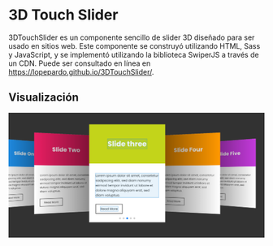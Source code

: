 # 3D Touch Slider
3DTouchSlider es un componente sencillo de slider 3D diseñado para ser usado en sitios web. Este componente se construyó utilizando HTML, Sass y JavaScript, y se implementó utilizando la biblioteca SwiperJS a través de un CDN. Puede ser consultado en línea en https://lopepardo.github.io/3DTouchSlider/.

## Visualización
<p align="center">
<img src="https://github.com/lopepardo/3DTouchSlider/blob/main/images/Slider_3D.png" width="600px">
</p>
